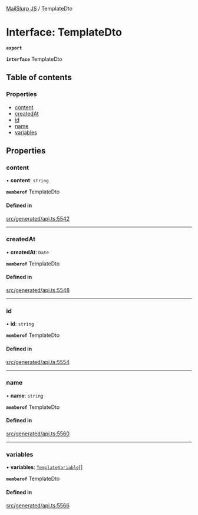 [MailSlurp JS](../README.md) / TemplateDto

# Interface: TemplateDto

**`export`**

**`interface`** TemplateDto

## Table of contents

### Properties

- [content](TemplateDto.md#content)
- [createdAt](TemplateDto.md#createdat)
- [id](TemplateDto.md#id)
- [name](TemplateDto.md#name)
- [variables](TemplateDto.md#variables)

## Properties

### content

• **content**: `string`

**`memberof`** TemplateDto

#### Defined in

[src/generated/api.ts:5542](https://github.com/mailslurp/mailslurp-client/blob/6534d6f/src/generated/api.ts#L5542)

___

### createdAt

• **createdAt**: `Date`

**`memberof`** TemplateDto

#### Defined in

[src/generated/api.ts:5548](https://github.com/mailslurp/mailslurp-client/blob/6534d6f/src/generated/api.ts#L5548)

___

### id

• **id**: `string`

**`memberof`** TemplateDto

#### Defined in

[src/generated/api.ts:5554](https://github.com/mailslurp/mailslurp-client/blob/6534d6f/src/generated/api.ts#L5554)

___

### name

• **name**: `string`

**`memberof`** TemplateDto

#### Defined in

[src/generated/api.ts:5560](https://github.com/mailslurp/mailslurp-client/blob/6534d6f/src/generated/api.ts#L5560)

___

### variables

• **variables**: [`TemplateVariable`](TemplateVariable.md)[]

**`memberof`** TemplateDto

#### Defined in

[src/generated/api.ts:5566](https://github.com/mailslurp/mailslurp-client/blob/6534d6f/src/generated/api.ts#L5566)
